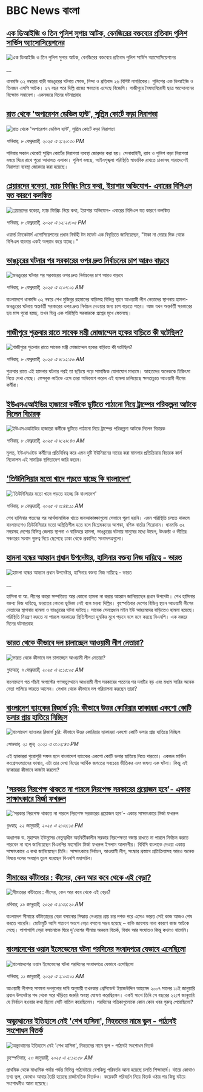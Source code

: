 # BBC News বাংলা## [এক ডিআইজি ও তিন পুলিশ সুপার আটক, বেনজিরের বক্তব্যের প্রতিবাদ পুলিশ সার্ভিস অ্যাসোসিয়েশনের](https://www.bbc.co.uk/bengali/live/cq6g1l2gdlgt?at_campaign=githubrss)![এক ডিআইজি ও তিন পুলিশ সুপার আটক, বেনজিরের বক্তব্যের প্রতিবাদ পুলিশ সার্ভিস অ্যাসোসিয়েশনের](https://ichef.bbci.co.uk/ace/standard/240/cpsprodpb/d50d/live/14175a10-e633-11ef-bd1b-d536627785f2.jpg)__ধানমন্ডি ৩২ নম্বরের বাড়ী ভাঙচুরের ঘটনায় ক্ষোভ, নিন্দা ও প্রতিবাদ ২৬ বিশিষ্ট নাগরিকের। পুলিশের এক ডিআইজি ও তিনজন এসপি আটক। ২৭ বছর পরে দিল্লি রাজ্যে ক্ষমতায় এসেছে বিজেপি। গাজীপুরে বৈষম্যবিরোধী ছাত্র আন্দোলনের বিক্ষোভ সমাবেশ। একনজরে দিনের ঘটনাপ্রবাহ## [রাত থেকে 'অপারেশন ডেভিল হান্ট', সুপ্রিম কোর্টে কড়া নিরাপত্তা](https://www.bbc.com/bengali/articles/c3rwyn3lqn3o?at_campaign=githubrss)![রাত থেকে 'অপারেশন ডেভিল হান্ট', সুপ্রিম কোর্টে কড়া নিরাপত্তা](https://ichef.bbci.co.uk/ace/standard/240/cpsprodpb/1822/live/13453240-e60d-11ef-af01-096ba6900a39.jpg)_শনিবার, ৮ ফেব্রুয়ারী, ২০২৫ এ ২:২০:৩০ PM_শনিবার সকাল থেকেই সুপ্রিম কোর্টের নিরাপত্তা ব্যবস্থা জোরদার করা হয়। সেনাবাহিনী, র‍্যাব ও পুলিশ কড়া নিরাপত্তা বলয়ে ঘিরে রাখে পুরো আদালত এলাকা। পুলিশ বলছে, আইনশৃঙ্খলা পরিস্থিতি স্বাভাবিক রাখতে ঢাকাসহ সারাদেশেই নিরাপত্তা ব্যবস্থা জোরদার করা হয়েছে।## [প্লেয়ারদের বকেয়া, ম্যাচ ফিক্সিং নিয়ে কথা, ইয়াশার অভিযোগ- এবারের বিপিএল যত কারণে কলঙ্কিত](https://www.bbc.com/bengali/articles/cy8pw95vq2wo?at_campaign=githubrss)![প্লেয়ারদের বকেয়া, ম্যাচ ফিক্সিং নিয়ে কথা, ইয়াশার অভিযোগ- এবারের বিপিএল যত কারণে কলঙ্কিত](https://ichef.bbci.co.uk/ace/standard/240/cpsprodpb/1e64/live/276544a0-e5ee-11ef-8066-373c01bfb11a.png)_শনিবার, ৮ ফেব্রুয়ারী, ২০২৫ এ ১২:২৫:০৫ PM_ওয়ার্ল্ড ক্রিকেটার্স এসোসিয়েশনের প্রধান নির্বাহী টম মফেট এক বিবৃতিতে জানিয়েছেন, "টাকা না দেয়ার দিক থেকে বিপিএল বারবার একই অপরাধ করে যাচ্ছে।"## [ভাঙচুরের ঘটনার পর সরকারের ওপর দ্রুত নির্বাচনের চাপ আরও বাড়বে](https://www.bbc.com/bengali/articles/cd0jpxdz98po?at_campaign=githubrss)![ভাঙচুরের ঘটনার পর সরকারের ওপর দ্রুত নির্বাচনের চাপ আরও বাড়বে](https://ichef.bbci.co.uk/ace/standard/240/cpsprodpb/f821/live/e6014b30-e57a-11ef-a497-e7c752cdc9f3.jpg)_শনিবার, ৮ ফেব্রুয়ারী, ২০২৫ এ ৩:০৭:০১ AM_বাংলাদেশে ধানমন্ডি ৩২ নম্বরে শেখ মুজিবুর রহমানের বাড়িসহ বিভিন্ন স্থানে আওয়ামী লীগ নেতাদের স্থাপনায় হামলা-ভাঙচুরের ঘটনায় অন্তর্বর্তী সরকারের ওপর দ্রুত নির্বাচন দেওয়ার জন্য চাপ বাড়তে পারে। আজ যখন অন্তর্বর্তী সরকারের ছয় মাস পুরো হচ্ছে, তখন ভিন্ন এক পরিস্থিতি সরকারকে প্রশ্নের মুখে ফেলেছে।## [গাজীপুরে শুক্রবার রাতে সাবেক মন্ত্রী মোজাম্মেল হকের বাড়িতে কী ঘটেছিল?](https://www.bbc.com/bengali/articles/cg7z4gg02mno?at_campaign=githubrss)![গাজীপুরে শুক্রবার রাতে সাবেক মন্ত্রী মোজাম্মেল হকের বাড়িতে কী ঘটেছিল?](https://ichef.bbci.co.uk/ace/standard/240/cpsprodpb/53ef/live/fb9095d0-e5db-11ef-a819-277e390a7a08.jpg)_শনিবার, ৮ ফেব্রুয়ারী, ২০২৫ এ ৬:১২:৫৬ AM_শুক্রবার রাতে এই হামলার ঘটনার পরই তা ছড়িয়ে পড়ে সামাজিক যোগাযোগ মাধ্যমে। আহতদের অনেককে চিকিৎসা নিতে দেখা গেছে। ফেসবুক লাইভে এসে তারা অভিযোগ করেন এই হামলা চালিয়েছে ক্ষমতাচ্যুত আওয়ামী লীগের কর্মীরা।## [ইউএসএআইডির হাজারো কর্মীকে ছুটিতে পাঠানো নিয়ে ট্রাম্পের পরিকল্পনা আটকে দিলেন বিচারক ](https://www.bbc.com/bengali/articles/c334ydxklyzo?at_campaign=githubrss)![ইউএসএআইডির হাজারো কর্মীকে ছুটিতে পাঠানো নিয়ে ট্রাম্পের পরিকল্পনা আটকে দিলেন বিচারক ](https://ichef.bbci.co.uk/ace/standard/240/cpsprodpb/f014/live/0f8f74b0-e5f6-11ef-a819-277e390a7a08.jpg)_শনিবার, ৮ ফেব্রুয়ারী, ২০২৫ এ ৯:২৯:৪৩ AM_মূলত, ইউএসএইড কর্মীদের প্রতিনিধিত্ব করে এমন দুটি ইউনিয়নের দায়ের করা মামলার প্রতিক্রিয়ায় বিচারক কার্ল নিকোলস এই সাময়িক স্থগিতাদেশ জারি করেন।## ['তিউনিসিয়ার মতো খাদে পড়তে যাচ্ছে কি বাংলাদেশ'](https://www.bbc.com/bengali/articles/c3rwydrv22vo?at_campaign=githubrss)!['তিউনিসিয়ার মতো খাদে পড়তে যাচ্ছে কি বাংলাদেশ'](https://ichef.bbci.co.uk/ace/standard/240/cpsprodpb/23cb/live/f23bbb10-e5ca-11ef-af16-f5cb49892ae6.jpg)_শনিবার, ৮ ফেব্রুয়ারী, ২০২৫ এ ৩:৪৪:১১ AM_শেখ হাসিনার পতনের পর আর্থসামাজিক খাতে জনআকাঙ্ক্ষাগুলো সেভাবে পূরণ হয়নি। এমন পরিস্থিতি চলতে থাকলে বাংলাদেশেও তিউনিসিয়ার মতো অস্থিতিশীল হতে বলে বিশ্লেষকদের আশঙ্কা, বণিক বার্তার শিরোনাম। ধানমন্ডি ৩২ নম্বরসহ দেশের বিভিন্ন জেলায় স্থাপনা ও বাড়িঘরে হামলা, ভাঙচুরের ঘটনায় মানুষের মধ্যে উদ্বেগ, উৎকণ্ঠা ও ভীতির সঞ্চারের সংবাদ গুরুত্ব দিয়ে ছেপেছে ঢাকা থেকে প্রকাশিত সংবাদপত্রগুলো।## [হামলা বন্ধের আহ্বান প্রধান উপদেষ্টার, হাসিনার বক্তব্য নিজ দায়িত্বে - ভারত](https://www.bbc.co.uk/bengali/live/c70k7934xezt?at_campaign=githubrss)![হামলা বন্ধের আহ্বান প্রধান উপদেষ্টার, হাসিনার বক্তব্য নিজ দায়িত্বে - ভারত](https://ichef.bbci.co.uk/ace/standard/240/cpsprodpb/8cd5/live/85322400-e543-11ef-a819-277e390a7a08.png)__হাসিনা বা আ. লীগের কারো সম্পত্তিতে আর কোনো হামলা না করার আহ্বান জানিয়েছেন প্রধান উপদেষ্টা। শেখ হাসিনার বক্তব্য নিজ দায়িত্বে, ভারতের কোনো ভূমিকা নেই বলে মন্তব্য দিল্লির। বৃহস্পতিবার দেশের বিভিন্ন স্থানে আওয়ামী লীগের নেতাদের স্থাপনায় হামলা ও ভাঙচুরের ঘটনা ঘটেছে। সাবেক সেনাপ্রধান মইন ইউ আহমেদের বাড়িতেও হামলা হয়েছে। পরিস্থিতি নিয়ন্ত্রণ করতে না পারলে সরকারের স্থিতিশীলতা হুমকির মুখে পড়বে বলে মনে করছে বিএনপি। এক নজরে দিনের ঘটনাপ্রবাহ## [ভারত থেকে কীভাবে দল চালাচ্ছেন আওয়ামী লীগ নেতারা?](https://www.bbc.com/bengali/articles/c5yd5rlqqq0o?at_campaign=githubrss)![ভারত থেকে কীভাবে দল চালাচ্ছেন আওয়ামী লীগ নেতারা?](https://ichef.bbci.co.uk/ace/standard/240/cpsprodpb/8d5e/live/3642ed20-e2d2-11ef-bd1b-d536627785f2.jpg)_শুক্রবার, ৭ ফেব্রুয়ারী, ২০২৫ এ ২:১৫:০৫ AM_বাংলাদেশে গত পাঁচই অগাস্টের গণঅভ্যুথ্থানে আওয়ামী লীগ সরকারের পতনের পর দলটির বড় এবং মধ্যম সারির অনেক নেতা পালিয়ে ভারতে আসেন। সেখান থেকে কীভাবে দল পরিচালনা করছেন তারা?## [বাংলাদেশ ব্যাংকের রিজার্ভ চুরি: কীভাবে উত্তর কোরিয়ার হ্যাকাররা একশো কোটি ডলার প্রায় হাতিয়ে নিচ্ছিল](https://www.bbc.com/bengali/news-57549877?at_campaign=githubrss)![বাংলাদেশ ব্যাংকের রিজার্ভ চুরি: কীভাবে উত্তর কোরিয়ার হ্যাকাররা একশো কোটি ডলার প্রায় হাতিয়ে নিচ্ছিল](https://ichef.bbci.co.uk/ace/standard/240/cpsprodpb/10018/production/_119006556_edbc3e38-ca88-4a75-b2a7-61f5ef59b57f.jpg)_সোমবার, ২১ জুন, ২০২১ এ ৩:০২:৪৩ PM_এই হ্যাকাররা পুরোপুরি সফল হলে বাংলাদেশ ব্যাংকের একশো কোটি ডলার হাতিয়ে নিতে পারতো। একজন মার্কিন কংগ্রেসওম্যানের ভাষায়, এটা তার দেখা বিশ্বের আর্থিক জগতের সবচেয়ে ভীতিকর এবং জঘন্য এক ঘটনা। কিন্তু এই হ্যাকাররা কীভাবে কাজটা করলো?## ['সরকার নিরপেক্ষ থাকতে না পারলে নিরপেক্ষ সরকারের প্রয়োজন হবে'- একান্ত সাক্ষাৎকারে মির্জা ফখরুল](https://www.bbc.com/bengali/articles/cly5g820yy6o?at_campaign=githubrss)!['সরকার নিরপেক্ষ থাকতে না পারলে নিরপেক্ষ সরকারের প্রয়োজন হবে'- একান্ত সাক্ষাৎকারে মির্জা ফখরুল](https://ichef.bbci.co.uk/ace/standard/240/cpsprodpb/d841/live/8995b290-d8c9-11ef-bf89-cf1be2bb19ea.jpg)_বুধবার, ২২ জানুয়ারী, ২০২৫ এ ২:৩১:১৫ PM_অধ্যাপক ড. মুহাম্মদ ইউনূসের নেতৃত্বাধীন অর্ন্তবর্তীকালীন সরকার নিরপেক্ষতা বজায় রাখতে না পারলে নির্বাচন করতে পারবেন না বলে জানিয়েছেন বিএনপির মহাসচিব মির্জা ফখরুল ইসলাম আলমগীর। বিবিসি বাংলাকে দেওয়া একান্ত সাক্ষাৎকারে এ কথা জানিয়েছেন তিনি। সাক্ষাৎকারে নির্বাচন, আওয়ামী লীগ, সংস্কার প্রস্তাবে প্রতিক্রিয়াসহ আরও অনেক বিষয়ে দলের অবস্থান তুলে ধরেছেন বিএনপি মহাসচিব।## [সীমান্তের কাঁটাতার : কীসের, কেন আর কবে থেকে এই বেড়া?](https://www.bbc.com/bengali/articles/cdjdgk4rv0do?at_campaign=githubrss)![সীমান্তের কাঁটাতার : কীসের, কেন আর কবে থেকে এই বেড়া?](https://ichef.bbci.co.uk/ace/standard/240/cpsprodpb/e7d8/live/110d9070-d3f3-11ef-87df-d575b9a434a4.jpg)_রবিবার, ১৯ জানুয়ারী, ২০২৫ এ ১:৩১:২০ AM_বাংলাদেশ সীমান্তে কাঁটাতারের বেড়া বসানোর সিদ্ধান্ত নেওয়ার প্রায় চার দশক পরে এসেও ভারত সেই কাজ আজও শেষ করতে পারেনি। মোটামুটি আশি শতাংশ অংশে বেড়া বসানো সম্ভব হয়েছে – বাকি জায়গায় নানা কারণে কাজ আটকে গেছে। পাশাপাশি বেড়া বসানোকে ঘিরে দু'দেশের সীমান্ত অঞ্চলে বিতর্ক, বিবাদ আর সংঘাতও কিন্তু কখনও থামেনি।## [বাংলাদেশের ওয়ান ইলেভেনের ঘটনা পরদিনের সংবাদপত্রে যেভাবে এসেছিলো](https://www.bbc.com/bengali/articles/cwy3y33ygd9o?at_campaign=githubrss)![বাংলাদেশের ওয়ান ইলেভেনের ঘটনা পরদিনের সংবাদপত্রে যেভাবে এসেছিলো](https://ichef.bbci.co.uk/ace/standard/240/cpsprodpb/7b05/live/e6871230-cdae-11ef-94cb-5f844ceb9e30.jpg)_শনিবার, ১১ জানুয়ারী, ২০২৫ এ ২:০৩:০১ AM_আওয়ামী লীগসহ সমমনা দলগুলোর দাবি অনুযায়ী তখনকার প্রেসিডেন্ট ইয়াজউদ্দিন আহমেদ ২০০৭ সালের ১১ই জানুয়ারি প্রধান উপদেষ্টার পদ থেকে সরে দাঁড়িয়ে জরুরি অবস্থা ঘোষণা করেছিলেন। একই সাথে তিনি সে বছরের ২২শে জানুয়ারি যে নির্বাচন হওয়ার কথা ছিলো সেটি বাতিল করেছিলেন। পরদিনের পত্রিকাগুলোকে কোন কোন খবর গুরুত্ব পেয়েছিলো?## [অভ্যুত্থানের ইতিহাসে নেই 'শেখ হাসিনা', নিহতদের নামে ভুল - পাঠ্যবই সংশোধন বিতর্ক](https://www.bbc.com/bengali/articles/cdd9el157n6o?at_campaign=githubrss)![অভ্যুত্থানের ইতিহাসে নেই 'শেখ হাসিনা', নিহতদের নামে ভুল - পাঠ্যবই সংশোধন বিতর্ক](https://ichef.bbci.co.uk/ace/standard/240/cpsprodpb/e0d1/live/9519d700-d7f6-11ef-9fd6-0be88a764111.jpg)_বৃহস্পতিবার, ২৩ জানুয়ারী, ২০২৫ এ ২:১২:৫৮ AM_প্রাথমিক থেকে মাধ্যমিক পর্যায় পর্যন্ত বিভিন্ন পাঠ্যবইয়ে বেশকিছু পরিবর্তন আনা হয়েছে চলতি শিক্ষাবর্ষে। বইয়ে কোথাও তথ্য ভুল, কোথাও আবার তৈরি হয়েছে রাজনৈতিক বিতর্কও। কয়েকটি পরিবর্তন নিয়ে বিতর্ক ওঠার পর কিছু বইয়ে সংশোধনীও আনা হয়েছে।
